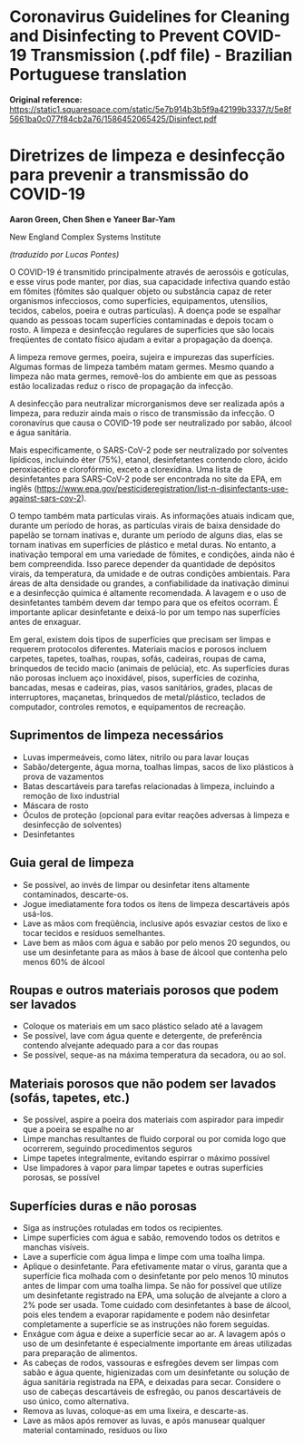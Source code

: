 # Coronavirus Guidelines for Cleaning and Disinfecting to Prevent COVID-19 Transmission (.pdf file) - Brazilian Portuguese translation

**Original reference:** https://static1.squarespace.com/static/5e7b914b3b5f9a42199b3337/t/5e8f5661ba0c077f84cb2a76/1586452065425/Disinfect.pdf

# Diretrizes de limpeza e desinfecção para prevenir a transmissão do COVID-19

**Aaron Green, Chen Shen e Yaneer Bar-Yam**

New England Complex Systems Institute

_(traduzido por Lucas Pontes)_

O COVID-19 é transmitido principalmente através de aerossóis e gotículas, e esse vírus pode manter, por dias, sua capacidade infectiva quando estão em fômites (fômites são qualquer objeto ou substância capaz de reter organismos infecciosos, como superfícies, equipamentos, utensílios, tecidos, cabelos, poeira e outras partículas). A doença pode se espalhar quando as pessoas tocam superfícies contaminadas e depois tocam o rosto. A limpeza e desinfecção regulares de superfícies que são locais freqüentes de contato físico ajudam a evitar a propagação da doença.

A limpeza remove germes, poeira, sujeira e impurezas das superfícies. Algumas formas de limpeza também matam germes. Mesmo quando a limpeza não mata germes, removê-los do ambiente em que as pessoas estão localizadas reduz o risco de propagação da infecção.

A desinfecção para neutralizar microrganismos deve ser realizada após a limpeza, para reduzir ainda mais o risco de transmissão da infecção. O coronavírus que causa o COVID-19 pode ser neutralizado por sabão, álcool e água sanitária.

Mais especificamente, o SARS-CoV-2 pode ser neutralizado por solventes lipídicos, incluindo éter (75%), etanol, desinfetantes contendo cloro, ácido peroxiacético e clorofórmio, exceto a clorexidina. Uma lista de desinfetantes para SARS-CoV-2 pode ser encontrada no site da EPA, em inglês (https://www.epa.gov/pesticideregistration/list-n-disinfectants-use-against-sars-cov-2).

O tempo também mata partículas virais. As informações atuais indicam que, durante um período de horas, as partículas virais de baixa densidade do papelão se tornam inativas e, durante um período de alguns dias, elas se tornam inativas em superfícies de plástico e metal duras. No entanto, a inativação temporal em uma variedade de fômites, e condições, ainda não é bem compreendida. Isso parece depender da quantidade de depósitos virais, da temperatura, da umidade e de outras condições ambientais. Para áreas de alta densidade ou grandes, a confiabilidade da inativação diminui e a desinfecção química é altamente recomendada. A lavagem e o uso de desinfetantes também devem dar tempo para que os efeitos ocorram. É importante aplicar desinfetante e deixá-lo por um tempo nas superfícies antes de enxaguar.

Em geral, existem dois tipos de superfícies que precisam ser limpas e requerem protocolos diferentes. Materiais macios e porosos incluem carpetes, tapetes, toalhas, roupas, sofás, cadeiras, roupas de cama, brinquedos de tecido macio (animais de pelúcia), etc. As superfícies duras não porosas incluem aço inoxidável, pisos, superfícies de cozinha, bancadas, mesas e cadeiras, pias, vasos sanitários, grades, placas de interruptores, maçanetas, brinquedos de metal/plástico, teclados de computador, controles remotos, e equipamentos de recreação.

## Suprimentos de limpeza necessários

- Luvas impermeáveis, como látex, nitrilo ou para lavar louças
- Sabão/detergente, água morna, toalhas limpas, sacos de lixo plásticos à prova de vazamentos
- Batas descartáveis para tarefas relacionadas à limpeza, incluindo a remoção de lixo industrial
- Máscara de rosto
- Óculos de proteção (opcional para evitar reações adversas à limpeza e desinfecção de solventes)
- Desinfetantes

## Guia geral de limpeza

- Se possível, ao invés de limpar ou desinfetar itens altamente contaminados, descarte-os.
- Jogue imediatamente fora todos os itens de limpeza descartáveis após usá-los.
- Lave as mãos com freqüência, inclusive após esvaziar cestos de lixo e tocar tecidos e resíduos semelhantes.
- Lave bem as mãos com água e sabão por pelo menos 20 segundos, ou use um desinfetante para as mãos à base de álcool que contenha pelo menos 60% de álcool

## Roupas e outros materiais porosos que podem ser lavados

- Coloque os materiais em um saco plástico selado até a lavagem
- Se possível, lave com água quente e detergente, de preferência contendo alvejante adequado para a cor das roupas
- Se possível, seque-as na máxima temperatura da secadora, ou ao sol.

## Materiais porosos que não podem ser lavados (sofás, tapetes, etc.)

- Se possível, aspire a poeira dos materiais com aspirador para impedir que a poeira se espalhe no ar
- Limpe manchas resultantes de fluido corporal ou por comida logo que ocorrerem, seguindo procedimentos seguros
- Limpe tapetes integralmente, evitando espirrar o máximo possível
- Use limpadores à vapor para limpar tapetes e outras superfícies porosas, se possível

## Superfícies duras e não porosas

- Siga as instruções rotuladas em todos os recipientes.
- Limpe superfícies com água e sabão, removendo todos os detritos e manchas visíveis.
- Lave a superfície com água limpa e limpe com uma toalha limpa.
- Aplique o desinfetante. Para efetivamente matar o vírus, garanta que a superfície fica molhada com o desinfetante por pelo menos 10 minutos antes de limpar com uma toalha limpa. Se não for possível que utilize um desinfetante registrado na EPA, uma solução de alvejante a cloro a 2% pode ser usada. Tome cuidado com desinfetantes à base de álcool, pois eles tendem a evaporar rapidamente e podem não desinfetar completamente a superfície se as instruções não forem seguidas.
- Enxágue com água e deixe a superfície secar ao ar. A lavagem após o uso de um desinfetante é especialmente importante em áreas utilizadas para preparação de alimentos.
- As cabeças de rodos, vassouras e esfregões devem ser limpas com sabão e água quente, higienizadas com um desinfetante ou solução de água sanitária registrada na EPA, e deixadas para secar. Considere o uso de cabeças descartáveis de esfregão, ou panos descartáveis de uso único, como alternativa.
- Remova as luvas, coloque-as em uma lixeira, e descarte-as.
- Lave as mãos após remover as luvas, e após manusear qualquer material contaminado, resíduos ou lixo
